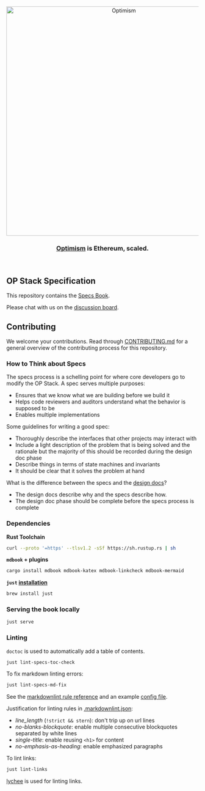 <div align="center">
  <br />
  <br />
  <a href="https://optimism.io"><img alt="Optimism" src="https://raw.githubusercontent.com/ethereum-optimism/brand-kit/main/assets/svg/OPTIMISM-R.svg" width=600></a>
  <br />
  <h3><a href="https://optimism.io">Optimism</a> is Ethereum, scaled.</h3>
  <br />
</div>

## OP Stack Specification

This repository contains the [Specs Book](https://static.optimism.io/specs).

Please chat with us on the [discussion board](https://github.com/ethereum-optimism/specs/discussions).

## Contributing

We welcome your contributions. Read through [CONTRIBUTING.md](./CONTRIBUTING.md) for a general overview of the contributing process for this repository.

### How to Think about Specs

The specs process is a schelling point for where core developers go to modify the OP Stack. A spec serves multiple purposes:
- Ensures that we know what we are building before we build it
- Helps code reviewers and auditors understand what the behavior is supposed to be
- Enables multiple implementations

Some guidelines for writing a good spec:
- Thoroughly describe the interfaces that other projects may interact with
- Include a light description of the problem that is being solved and the rationale but the majority of this should be recorded during the design doc phase
- Describe things in terms of state machines and invariants
- It should be clear that it solves the problem at hand

What is the difference between the specs and the [design docs](https://github.com/ethereum-optimism/design-docs)?
- The design docs describe why and the specs describe how.
- The design doc phase should be complete before the specs process is complete

### Dependencies

**Rust Toolchain**

```sh
curl --proto '=https' --tlsv1.2 -sSf https://sh.rustup.rs | sh
```

**`mdbook` + plugins**

```sh
cargo install mdbook mdbook-katex mdbook-linkcheck mdbook-mermaid
```

**`just` [installation](https://github.com/casey/just?tab=readme-ov-file#installation)**

```sh
brew install just
```

### Serving the book locally

```sh
just serve
```

### Linting

`doctoc` is used to automatically add a table of contents.

```sh
just lint-specs-toc-check
```

To fix markdown linting errors:

```sh
just lint-specs-md-fix
```

See the [markdownlint rule reference](https://github.com/DavidAnson/markdownlint/blob/main/doc/Rules.md)
and an example [config file](https://github.com/DavidAnson/markdownlint/blob/main/schema/.markdownlint.jsonc).

Justification for linting rules in
[.markdownlint.json](https://github.com/ethereum-optimism/specs/blob/main/.markdownlint.json):

- _line_length_ (`!strict && stern`): don't trip up on url lines
- _no-blanks-blockquote_: enable multiple consecutive blockquotes separated by white lines
- _single-title_: enable reusing `<h1>` for content
- _no-emphasis-as-heading_: enable emphasized paragraphs

To lint links:

```sh
just lint-links
```

[lychee](https://github.com/lycheeverse/lychee) is used for linting links.
